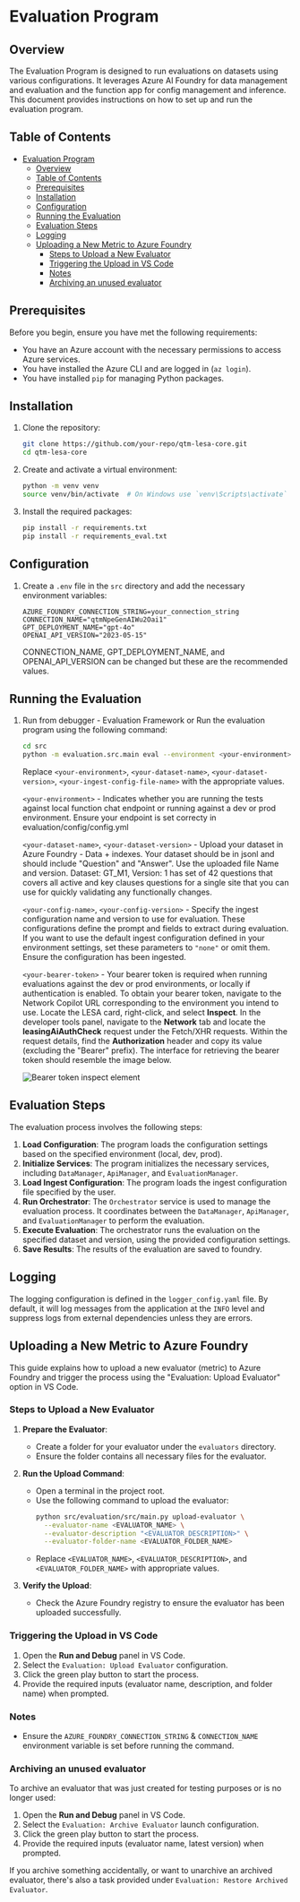 # Evaluation Program

## Overview

The Evaluation Program is designed to run evaluations on datasets using various configurations. It leverages Azure AI Foundry for data management and evaluation and the function app for config management and inference. This document provides instructions on how to set up and run the evaluation program.

## Table of Contents

- [Evaluation Program](#evaluation-program)
  - [Overview](#overview)
  - [Table of Contents](#table-of-contents)
  - [Prerequisites](#prerequisites)
  - [Installation](#installation)
  - [Configuration](#configuration)
  - [Running the Evaluation](#running-the-evaluation)
  - [Evaluation Steps](#evaluation-steps)
  - [Logging](#logging)
  - [Uploading a New Metric to Azure Foundry](#uploading-a-new-metric-to-azure-foundry)
    - [Steps to Upload a New Evaluator](#steps-to-upload-a-new-evaluator)
    - [Triggering the Upload in VS Code](#triggering-the-upload-in-vs-code)
    - [Notes](#notes)
    - [Archiving an unused evaluator](#archiving-an-unused-evaluator)

## Prerequisites

Before you begin, ensure you have met the following requirements:

- You have an Azure account with the necessary permissions to access Azure services.
- You have installed the Azure CLI and are logged in (`az login`).
- You have installed `pip` for managing Python packages.

## Installation

1. Clone the repository:

    ```sh
    git clone https://github.com/your-repo/qtm-lesa-core.git
    cd qtm-lesa-core
    ```

2. Create and activate a virtual environment:

    ```sh
    python -m venv venv
    source venv/bin/activate  # On Windows use `venv\Scripts\activate`
    ```

3. Install the required packages:

    ```sh
    pip install -r requirements.txt
    pip install -r requirements_eval.txt
    ```

## Configuration

1. Create a `.env` file in the `src` directory and add the necessary environment variables:

    ```env
    AZURE_FOUNDRY_CONNECTION_STRING=your_connection_string
    CONNECTION_NAME="qtmNpeGenAIWu2Oai1"
    GPT_DEPLOYMENT_NAME="gpt-4o"
    OPENAI_API_VERSION="2023-05-15"
    ```
    
    CONNECTION_NAME, GPT_DEPLOYMENT_NAME, and OPENAI_API_VERSION can be changed but these are the recommended values.

## Running the Evaluation

1. Run from debugger - Evaluation Framework or Run the evaluation program using the following command:

    ```sh
    cd src
    python -m evaluation.src.main eval --environment <your-environment> --dataset-name <your-dataset-name> --dataset-version <your-dataset-version> --config-name <your-config-name or "none"> --config-version <your-config-version or "none"> --bearer-token <your-bearer-token>
    ```

    Replace `<your-environment>`, `<your-dataset-name>`, `<your-dataset-version>`, `<your-ingest-config-file-name>` with the appropriate values.

    `<your-environment>` - Indicates whether you are running the tests against local function chat endpoint or running against a dev or prod environment. Ensure your endpoint is set correcty in evaluation/config/config.yml

    `<your-dataset-name>`, `<your-dataset-version>` - Upload your dataset in Azure Foundry - Data + indexes. Your dataset should be in jsonl and should include "Question" and "Answer". Use the uploaded file Name and version. Dataset: GT_M1, Version: 1 has set of 42 questions that covers all active and key clauses questions for a single site that you can use for quickly validating any functionally changes.


    `<your-config-name>`, `<your-config-version>` - Specify the ingest configuration name and version to use for evaluation. These configurations define the prompt and fields to extract during evaluation. If you want to use the default ingest configuration defined in your environment settings, set these parameters to `"none"` or omit them. Ensure the configuration has been ingested.

    `<your-bearer-token>` - Your bearer token is required when running evaluations against the dev or prod environments, or locally if authentication is enabled. To obtain your bearer token, navigate to the Network Copilot URL corresponding to the environment you intend to use. Locate the LESA card, right-click, and select **Inspect**. In the developer tools panel, navigate to the **Network** tab and locate the **leasingAiAuthCheck** request under the Fetch/XHR requests. Within the request details, find the **Authorization** header and copy its value (excluding the "Bearer" prefix). The interface for retrieving the bearer token should resemble the image below.

    ![Bearer token inspect element](../../documentation/assets/bearer-token-inspect-element.png)

## Evaluation Steps

The evaluation process involves the following steps:

1. **Load Configuration**: The program loads the configuration settings based on the specified environment (local, dev, prod).
2. **Initialize Services**: The program initializes the necessary services, including `DataManager`, `ApiManager`, and `EvaluationManager`.
3. **Load Ingest Configuration**: The program loads the ingest configuration file specified by the user.
4. **Run Orchestrator**: The `Orchestrator` service is used to manage the evaluation process. It coordinates between the `DataManager`, `ApiManager`, and `EvaluationManager` to perform the evaluation.
5. **Execute Evaluation**: The orchestrator runs the evaluation on the specified dataset and version, using the provided configuration settings.
6. **Save Results**: The results of the evaluation are saved to foundry.


## Logging

The logging configuration is defined in the `logger_config.yaml` file. By default, it will log messages from the application at the `INFO` level and suppress logs from external dependencies unless they are errors.


## Uploading a New Metric to Azure Foundry

This guide explains how to upload a new evaluator (metric) to Azure Foundry and trigger the process using the "Evaluation: Upload Evaluator" option in VS Code.

### Steps to Upload a New Evaluator

1. **Prepare the Evaluator**:
   - Create a folder for your evaluator under the `evaluators` directory.
   - Ensure the folder contains all necessary files for the evaluator.

2. **Run the Upload Command**:
   - Open a terminal in the project root.
   - Use the following command to upload the evaluator:
     ```bash
     python src/evaluation/src/main.py upload-evaluator \
       --evaluator-name <EVALUATOR_NAME> \
       --evaluator-description "<EVALUATOR_DESCRIPTION>" \
       --evaluator-folder-name <EVALUATOR_FOLDER_NAME>
     ```
   - Replace `<EVALUATOR_NAME>`, `<EVALUATOR_DESCRIPTION>`, and `<EVALUATOR_FOLDER_NAME>` with appropriate values.

3. **Verify the Upload**:
   - Check the Azure Foundry registry to ensure the evaluator has been uploaded successfully.

### Triggering the Upload in VS Code

1. Open the **Run and Debug** panel in VS Code.
2. Select the `Evaluation: Upload Evaluator` configuration.
3. Click the green play button to start the process.
4. Provide the required inputs (evaluator name, description, and folder name) when prompted.

### Notes

- Ensure the `AZURE_FOUNDRY_CONNECTION_STRING` & `CONNECTION_NAME` environment variable is set before running the command.

### Archiving an unused evaluator

To archive an evaluator that was just created for testing purposes or is no longer used:

1. Open the **Run and Debug** panel in VS Code.
2. Select the `Evaluation: Archive Evaluator` launch configuration.
3. Click the green play button to start the process.
4. Provide the required inputs (evaluator name, latest version) when prompted.

If you archive something accidentally, or want to unarchive an archived evaluator, there's also a task provided under `Evaluation: Restore Archived Evaluator`.
